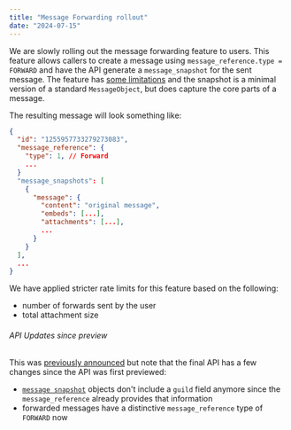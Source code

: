 ```yaml
---
title: "Message Forwarding rollout"
date: "2024-07-15"
---
```


We are slowly rolling out the message forwarding feature to users. This feature allows callers to create a message using `message_reference.type = FORWARD` and have the API generate a `message_snapshot` for the sent message. The feature has [some limitations](#DOCS_RESOURCES_MESSAGE/message-reference-types) and the snapshot is a minimal version of a standard `MessageObject`, but does capture the core parts of a message.

The resulting message will look something like:

```json
{
  "id": "1255957733279273083",
  "message_reference": {
    "type": 1, // Forward
    ...
  }
  "message_snapshots": [
    {
      "message": {
        "content": "original message",
        "embeds": [...],
        "attachments": [...],
        ...
      }
    }
  ],
  ...
}
```

We have applied stricter rate limits for this feature based on the following:

* number of forwards sent by the user
* total attachment size

###### API Updates since preview

This was [previously announced](https://mezon.com/channels/613425648685547541/697138785317814292/1233463756160503859) but note that the final API has a few changes since the API was first previewed:

* [`message snapshot`](#DOCS_RESOURCES_MESSAGE/message-snapshot-object) objects don't include a `guild` field anymore since the `message_reference` already provides that information
* forwarded messages have a distinctive `message_reference` type of `FORWARD` now

